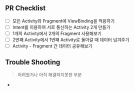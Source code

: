 ## PR Checklist


- [ ]  모든 Activity와 Fragment에 ViewBinding을 적용하기
- [ ]  Intent를 이용하여 서로 통신하는 Activity 2개 만들기
- [ ]  1개의 Activity에서 2개의 Fragment 사용해보기
- [ ]  2번째 Activity에서 1번째 Activity로 돌아갈 때 데이터 넘겨주기
- [ ]  Activity - Fragment 간 데이터 공유해보기

## Trouble Shooting
> 어려웠거나 아직 해결하지못한 부분
- 
